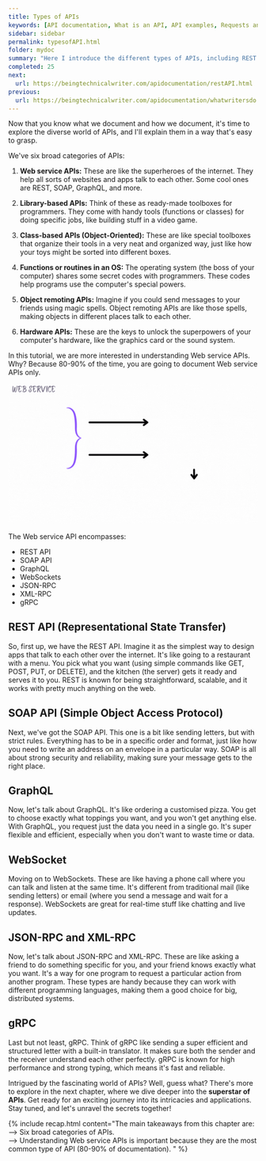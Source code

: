 ```yaml
---
title: Types of APIs
keywords: [API documentation, What is an API, API examples, Requests and Responses, API, REST API, SOAP API, GraphQL, WebSockets, JSON-RPC, XML-RPC, gRPC, REST APIs]
sidebar: sidebar
permalink: typesofAPI.html
folder: mydoc
summary: "Here I introduce the different types of APIs, including REST APIs, SOAP APIs, GraphQL, WebSockets, JSON-RPC, XML-RPC, and gRPC. It explains each type of API in a simple and easy-to-understand way, using analogies and examples. The article also discusses the applications of each type of API."
completed: 25
next:
  url: https://beingtechnicalwriter.com/apidocumentation/restAPI.html
previous:
  url: https://beingtechnicalwriter.com/apidocumentation/whatwritersdo.html
---
```


Now that you know what we document and how we document, it's time to explore the diverse world of APIs, and I'll explain them in a way that's easy to grasp.

We've six broad categories of APIs:

1. **Web service APIs:** These are like the superheroes of the internet. They help all sorts of websites and apps talk to each other. Some cool ones are REST, SOAP, GraphQL, and more.

2. **Library-based APIs:** Think of these as ready-made toolboxes for programmers. They come with handy tools (functions or classes) for doing specific jobs, like building stuff in a video game.

3. **Class-based APIs (Object-Oriented):** These are like special toolboxes that organize their tools in a very neat and organized way, just like how your toys might be sorted into different boxes.

4. **Functions or routines in an OS:** The operating system (the boss of your computer) shares some secret codes with programmers. These codes help programs use the computer's special powers.

5. **Object remoting APIs:** Imagine if you could send messages to your friends using magic spells. Object remoting APIs are like those spells, making objects in different places talk to each other.

6. **Hardware APIs:** These are the keys to unlock the superpowers of your computer's hardware, like the graphics card or the sound system.

In this tutorial, we are more interested in understanding Web service APIs. Why? Because 80-90% of the time, you are going to document Web service APIs only.

<img src="./gif/webAPIs.gif" alt="Web APIs">

The Web service API encompasses:

* REST API
* SOAP API
* GraphQL
* WebSockets
* JSON-RPC
* XML-RPC
* gRPC

## REST API (Representational State Transfer)

So, first up, we have the REST API. Imagine it as the simplest way to design apps that talk to each other over the internet. It's like going to a restaurant with a menu. You pick what you want (using simple commands like GET, POST, PUT, or DELETE), and the kitchen (the server) gets it ready and serves it to you. REST is known for being straightforward, scalable, and it works with pretty much anything on the web.


## SOAP API (Simple Object Access Protocol)

Next, we've got the SOAP API. This one is a bit like sending letters, but with strict rules. Everything has to be in a specific order and format, just like how you need to write an address on an envelope in a particular way. SOAP is all about strong security and reliability, making sure your message gets to the right place.


## GraphQL

Now, let's talk about GraphQL. It's like ordering a customised pizza. You get to choose exactly what toppings you want, and you won't get anything else. With GraphQL, you request just the data you need in a single go. It's super flexible and efficient, especially when you don't want to waste time or data.

## WebSocket

Moving on to WebSockets. These are like having a phone call where you can talk and listen at the same time. It's different from traditional mail (like sending letters) or email (where you send a message and wait for a response). WebSockets are great for real-time stuff like chatting and live updates.

## JSON-RPC and XML-RPC

Now, let's talk about JSON-RPC and XML-RPC. These are like asking a friend to do something specific for you, and your friend knows exactly what you want. It's a way for one program to request a particular action from another program. These types are handy because they can work with different programming languages, making them a good choice for big, distributed systems.

## gRPC

Last but not least, gRPC. Think of gRPC like sending a super efficient and structured letter with a built-in translator. It makes sure both the sender and the receiver understand each other perfectly. gRPC is known for high performance and strong typing, which means it's fast and reliable.

Intrigued by the fascinating world of APIs? Well, guess what? There's more to explore in the next chapter, where we dive deeper into the **superstar of APIs**. Get ready for an exciting journey into its intricacies and applications. Stay tuned, and let's unravel the secrets together!

{% include recap.html content="The main takeaways from this chapter are:
<br>
--> Six broad categories of APIs.
<br>
--> Understanding Web service APIs is important because they are the most common type of API (80-90% of documentation).
" %}